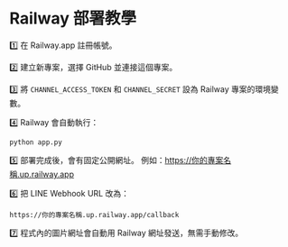 # Railway 部署教學

1️⃣ 在 Railway.app 註冊帳號。

2️⃣ 建立新專案，選擇 GitHub 並連接這個專案。

3️⃣ 將 `CHANNEL_ACCESS_TOKEN` 和 `CHANNEL_SECRET` 設為 Railway 專案的環境變數。

4️⃣ Railway 會自動執行：
```
python app.py
```

5️⃣ 部署完成後，會有固定公開網址。
例如：https://你的專案名稱.up.railway.app

6️⃣ 把 LINE Webhook URL 改為：
```
https://你的專案名稱.up.railway.app/callback
```

7️⃣ 程式內的圖片網址會自動用 Railway 網址發送，無需手動修改。
